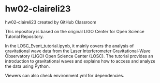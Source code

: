 # hw02-claireli23
hw02-claireli23 created by GitHub Classroom

This repository is based on the original LIGO Center for Open Science Tutorial Repository.

In the LOSC_Event_tutorial.ipynb, it mainly covers the analysis of gravitational wave data from the Laser Interferometer Gravitational-Wave Observatory (LIGO) Open Science Center (LOSC). The tutorial provides an introduction to gravitational waves and explains how to access and analyze the data using Python.

Viewers can also check environment.yml for dependencies.
